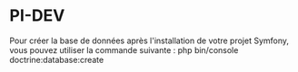 # PI-DEV

Pour créer la base de données après l'installation de votre projet Symfony, vous pouvez utiliser la commande suivante :
php bin/console doctrine:database:create
